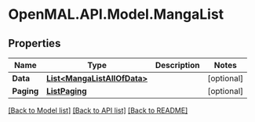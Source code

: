 # OpenMAL.API.Model.MangaList
## Properties

Name | Type | Description | Notes
------------ | ------------- | ------------- | -------------
**Data** | [**List&lt;MangaListAllOfData&gt;**](MangaListAllOfData.md) |  | [optional] 
**Paging** | [**ListPaging**](ListPaging.md) |  | [optional] 

[[Back to Model list]](../README.md#documentation-for-models) [[Back to API list]](../README.md#documentation-for-api-endpoints) [[Back to README]](../README.md)

